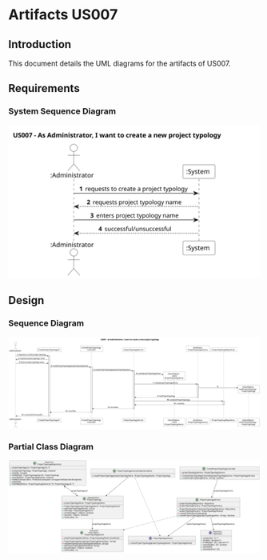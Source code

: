 # Artifacts US007

## Introduction
This document details the UML diagrams for the artifacts of US007.

## Requirements
### System Sequence Diagram
![System Sequence Diagram](system_sequence_diagram/us007-ssd.svg)

## Design
### Sequence Diagram
![Sequence Diagram](sequence_diagram/us007-sd-ddd.svg)

### Partial Class Diagram
![Class Diagram](class_diagram/us007-cd-ddd.svg)
